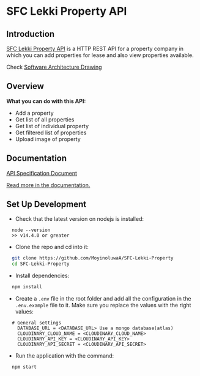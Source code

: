# SFC Lekki Property API

## Introduction

[SFC Lekki Property API](https://documenter.getpostman.com/view/15779746/UVXhpbiF) is a HTTP REST API for a property company in which you can add properties for lease and also view properties available.

Check [Software Architecture Drawing](https://drive.google.com/file/d/1QytLFKYmczPkewieC1Qs3u6shM1MQpxb/view?usp=sharing)

## Overview

**What you can do with this API:**

- Add a property
- Get list of all properties
- Get list of individual property
- Get filtered list of properties
- Upload image of property

## Documentation
[API Specification Document](https://docs.google.com/document/d/1o2SQ9Ka763PBDB5R3xZe0q_N_EPE9-77E3drzqRrn1U/edit?usp=sharing)

[Read more in the documentation.](https://documenter.getpostman.com/view/15779746/UVXhpbiF)

## Set Up Development

- Check that the latest version on nodejs is installed:

```
  node --version
  >> v14.4.0 or greater
```

- Clone the repo and cd into it:

```bash
  git clone https://github.com/MoyinoluwaA/SFC-Lekki-Property
  cd SFC-Lekki-Property
```

- Install dependencies:

```bash
  npm install
```

- Create a `.env` file in the root folder and add all the configuration in the `.env.example` file to it. Make sure you replace the values with the right values:

```
  # General settings
    DATABASE_URL = <DATABASE_URL> Use a mongo database(atlas)
    CLOUDINARY_CLOUD_NAME = <CLOUDINARY_CLOUD_NAME>
    CLOUDINARY_API_KEY = <CLOUDINARY_API_KEY>
    CLOUDINARY_API_SECRET = <CLOUDINARY_API_SECRET>

```

- Run the application with the command:

```
  npm start
```

